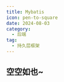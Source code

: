 ```yaml
---
title: Mybatis
icon: pen-to-square
date: 2024-08-03
category:
  - 后端
tag:
  - 持久层框架
---
```


## 空空如也~